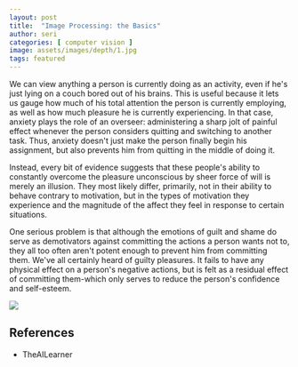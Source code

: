 ```yaml
---
layout: post
title:  "Image Processing: the Basics"
author: seri
categories: [ computer vision ]
image: assets/images/depth/1.jpg
tags: featured
---
```


<!--more-->

We can view anything a person is currently doing as an activity, even if he's just lying on a couch bored out of his brains. This is useful because it lets us gauge how much of his total attention the person is currently employing, as well as how much pleasure he is currently experiencing. In that case, anxiety plays the role of an overseer: administering a sharp jolt of painful effect whenever the person considers quitting and switching to another task. Thus, anxiety doesn't just make the person finally begin his assignment, but also prevents him from quitting in the middle of doing it. 

Instead, every bit of evidence suggests that these people's ability to constantly overcome the pleasure unconscious by sheer force of will is merely an illusion. They most likely differ, primarily, not in their ability to behave contrary to motivation, but in the types of motivation they experience and the magnitude of the affect they feel in response to certain situations. 

One serious problem is that although the emotions of guilt and shame do serve as demotivators against committing the actions a person wants not to, they all too often aren't potent enough to prevent him from committing them. We've all certainly heard of guilty pleasures. It fails to have any physical effect on a person's negative actions, but is felt as a residual effect of committing them-which only serves to reduce the person's confidence and self-esteem. 



<picture><img src="{{site.baseurl}}/assets/images/disparity.png"></picture>

<h2> References </h2>
<ul><li><a=href=""> TheAILearner </a></li>
</ul>

